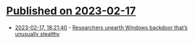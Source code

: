 # [Published on 2023-02-17](index.md)

* [2023-02-17, 18:21:40](https://news.ycombinator.com/item?id=34838317) - [Researchers unearth Windows backdoor that’s unusually stealthy](https://arstechnica.com/information-technology/2023/02/new-backdoor-targeting-windows-servers-is-ultra-stealthy/)
